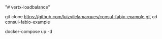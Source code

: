 "# vertx-loadbalance" 


git clone https://github.com/luizvilelamarques/consul-fabio-example.git
cd consul-fabio-example

docker-compose up -d